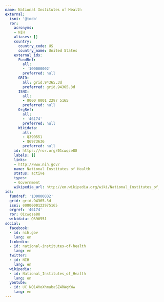 ```yaml
---
name: National Institutes of Health
external:
  isni: '@todo'
  ror:
    acronyms:
    - NIH
    aliases: []
    country:
      country_code: US
      country_name: United States
    external_ids:
      FundRef:
        all:
        - '100000002'
        preferred: null
      GRID:
        all: grid.94365.3d
        preferred: grid.94365.3d
      ISNI:
        all:
        - 0000 0001 2297 5165
        preferred: null
      OrgRef:
        all:
        - '46174'
        preferred: null
      Wikidata:
        all:
        - Q390551
        - Q6973636
        preferred: null
    id: https://ror.org/01cwqze88
    labels: []
    links:
    - http://www.nih.gov/
    name: National Institutes of Health
    status: active
    types:
    - Government
    wikipedia_url: http://en.wikipedia.org/wiki/National_Institutes_of_Health
ids:
  fundref: '100000002'
  grid: grid.94365.3d
  isni: 0000000122975165
  orgref: '46174'
  ror: 01cwqze88
  wikidata: Q390551
social:
  facebook:
  - id: nih.gov
    lang: en
  linkedin:
  - id: national-institutes-of-health
    lang: en
  twitter:
  - id: NIH
    lang: en
  wikipedia:
  - id: National_Institutes_of_Health
    lang: en
  youtube:
  - id: UC_NQ14VoXhmabaSZ4RWgKWw
    lang: en
---
```

